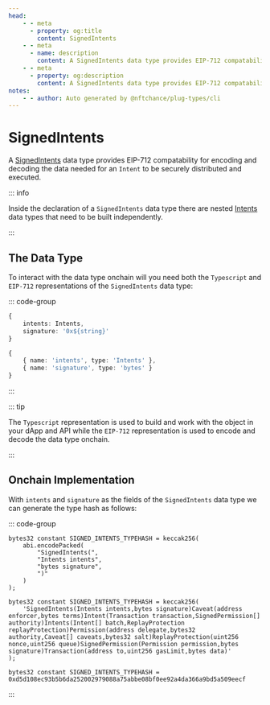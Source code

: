 ```yaml
---
head:
    - - meta
      - property: og:title
        content: SignedIntents
    - - meta
      - name: description
        content: A SignedIntents data type provides EIP-712 compatability for encoding and decoding.
    - - meta
      - property: og:description
        content: A SignedIntents data type provides EIP-712 compatability for encoding and decoding. 
notes:
    - - author: Auto generated by @nftchance/plug-types/cli
---
```


# SignedIntents

A [SignedIntents](/generated/base-types/SignedIntents) data type provides EIP-712 compatability for encoding and decoding the data needed for an `Intent` to be securely distributed and executed. 

::: info
                
Inside the declaration of a `SignedIntents` data type there are nested [Intents](/generated/base-types/Intents) data types that need to be built independently.
                    
:::

## The Data Type

To interact with the data type onchain will you need both the `Typescript` and `EIP-712` representations of the `SignedIntents` data type: 

::: code-group

``` typescript [Typescript/Javascript]
{
    intents: Intents,
	signature: '0x${string}' 
}
```

```typescript [EIP-712]
{
    { name: 'intents', type: 'Intents' },
	{ name: 'signature', type: 'bytes' } 
}
```

:::

::: tip

The `Typescript` representation is used to build and work with the object in your dApp and API while the `EIP-712` representation is used to encode and decode the data type onchain.

:::

## Onchain Implementation

With `intents` and `signature` as the fields of the `SignedIntents` data type we can generate the type hash as follows:

::: code-group

```solidity [Verbose.sol]
bytes32 constant SIGNED_INTENTS_TYPEHASH = keccak256(
    abi.encodePacked(
        "SignedIntents(",
		"Intents intents",
		"bytes signature",
        ")"
    )
);
```

```solidity [Inline.sol]
bytes32 constant SIGNED_INTENTS_TYPEHASH = keccak256(
    'SignedIntents(Intents intents,bytes signature)Caveat(address enforcer,bytes terms)Intent(Transaction transaction,SignedPermission[] authority)Intents(Intent[] batch,ReplayProtection replayProtection)Permission(address delegate,bytes32 authority,Caveat[] caveats,bytes32 salt)ReplayProtection(uint256 nonce,uint256 queue)SignedPermission(Permission permission,bytes signature)Transaction(address to,uint256 gasLimit,bytes data)'
);
```

```solidity [Hash.sol]
bytes32 constant SIGNED_INTENTS_TYPEHASH = 0xd5d108ec93b5b6da252002979088a75abbe08bf0ee92a4da366a9bd5a509eecf
```

:::